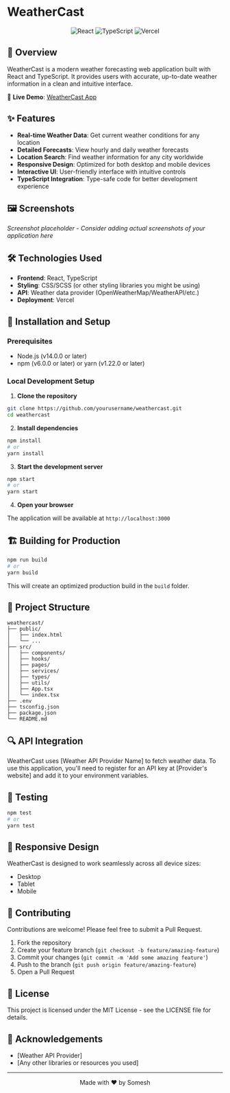 # WeatherCast

<div align="center">
  <img src="https://img.shields.io/badge/React-20232A?style=for-the-badge&logo=react&logoColor=61DAFB" alt="React" />
  <img src="https://img.shields.io/badge/TypeScript-007ACC?style=for-the-badge&logo=typescript&logoColor=white" alt="TypeScript" />
  <img src="https://img.shields.io/badge/Vercel-000000?style=for-the-badge&logo=vercel&logoColor=white" alt="Vercel" />
</div>

## 📌 Overview

WeatherCast is a modern weather forecasting web application built with React and TypeScript. It provides users with accurate, up-to-date weather information in a clean and intuitive interface.

🔗 **Live Demo**: [WeatherCast App](https://weathercast-sepia.vercel.app/)

## ✨ Features

- **Real-time Weather Data**: Get current weather conditions for any location
- **Detailed Forecasts**: View hourly and daily weather forecasts
- **Location Search**: Find weather information for any city worldwide
- **Responsive Design**: Optimized for both desktop and mobile devices
- **Interactive UI**: User-friendly interface with intuitive controls
- **TypeScript Integration**: Type-safe code for better development experience

## 🖼️ Screenshots

*Screenshot placeholder - Consider adding actual screenshots of your application here*

## 🛠️ Technologies Used

- **Frontend**: React, TypeScript
- **Styling**: CSS/SCSS (or other styling libraries you might be using)
- **API**: Weather data provider (OpenWeatherMap/WeatherAPI/etc.)
- **Deployment**: Vercel

## 🚀 Installation and Setup

### Prerequisites

- Node.js (v14.0.0 or later)
- npm (v6.0.0 or later) or yarn (v1.22.0 or later)

### Local Development Setup

1. **Clone the repository**

```bash
git clone https://github.com/yourusername/weathercast.git
cd weathercast
```

2. **Install dependencies**

```bash
npm install
# or
yarn install
```



3. **Start the development server**

```bash
npm start
# or
yarn start
```

4. **Open your browser**

The application will be available at `http://localhost:3000`

## 🏗️ Building for Production

```bash
npm run build
# or
yarn build
```

This will create an optimized production build in the `build` folder.

## 📂 Project Structure

```
weathercast/
├── public/
│   ├── index.html
│   └── ...
├── src/
│   ├── components/
│   ├── hooks/
│   ├── pages/
│   ├── services/
│   ├── types/
│   ├── utils/
│   ├── App.tsx
│   └── index.tsx
├── .env
├── tsconfig.json
├── package.json
└── README.md
```

## 🔍 API Integration

WeatherCast uses [Weather API Provider Name] to fetch weather data. To use this application, you'll need to register for an API key at [Provider's website] and add it to your environment variables.

## 🧪 Testing

```bash
npm test
# or
yarn test
```

## 📱 Responsive Design

WeatherCast is designed to work seamlessly across all device sizes:
- Desktop
- Tablet
- Mobile

## 🤝 Contributing

Contributions are welcome! Please feel free to submit a Pull Request.

1. Fork the repository
2. Create your feature branch (`git checkout -b feature/amazing-feature`)
3. Commit your changes (`git commit -m 'Add some amazing feature'`)
4. Push to the branch (`git push origin feature/amazing-feature`)
5. Open a Pull Request

## 📄 License

This project is licensed under the MIT License - see the LICENSE file for details.

## 👏 Acknowledgements

- [Weather API Provider]
- [Any other libraries or resources you used]

---

<div align="center">
  <p>Made with ❤️ by Somesh</p>
</div>
